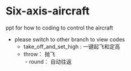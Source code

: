 # Six-axis-aircraft
ppt for how to coding to control the aircraft

+ please switch to other branch to view codes
  - take_off_and_set_high : 一键起飞和定高
  - throw： 抛飞 </br>
  - round： 自动往返

